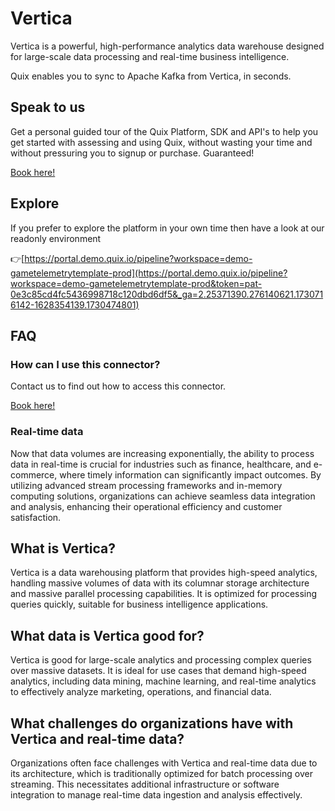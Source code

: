 <!--[tech-name]-->
# Vertica

<!--[blurb-about-tech]-->
Vertica is a powerful, high-performance analytics data warehouse designed for large-scale data processing and real-time business intelligence.

Quix enables you to sync to Apache Kafka <span id="to_or_from">from</span> <span id="techname">Vertica</span>, in seconds.

## Speak to us

Get a personal guided tour of the Quix Platform, SDK and API's to help you get started with assessing and using Quix, without wasting your time and without pressuring you to signup or purchase. Guaranteed!

[Book here!](https://share.hsforms.com/1iW0TmZzKQMChk0lxd_tGiw4yjw2?__hstc=175542013.19c333c2ae8002be5fbc6a17a447e442.1730474801833.1730474801833.1730716142494.2&__hssc=175542013.2.1730716142494&__hsfp=3927774151)


## Explore

If you prefer to explore the platform in your own time then have a look at our readonly environment

👉[https://portal.demo.quix.io/pipeline?workspace=demo-gametelemetrytemplate-prod](https://portal.demo.quix.io/pipeline?workspace=demo-gametelemetrytemplate-prod&token=pat-0e3c85cd4fc5436998718c120dbd6df5&_ga=2.25371390.276140621.1730716142-1628354139.1730474801)


## FAQ 

### How can I use this connector?

Contact us to find out how to access this connector.

[Book here!](https://share.hsforms.com/1iW0TmZzKQMChk0lxd_tGiw4yjw2?__hstc=175542013.19c333c2ae8002be5fbc6a17a447e442.1730474801833.1730474801833.1730716142494.2&__hssc=175542013.2.1730716142494&__hsfp=3927774151)

### Real-time data

Now that data volumes are increasing exponentially, the ability to process data in real-time is crucial for industries such as finance, healthcare, and e-commerce, where timely information can significantly impact outcomes. By utilizing advanced stream processing frameworks and in-memory computing solutions, organizations can achieve seamless data integration and analysis, enhancing their operational efficiency and customer satisfaction.

## What is <span id="techname">Vertica</span>?

<!--[tech-seo-text]-->
Vertica is a data warehousing platform that provides high-speed analytics, handling massive volumes of data with its columnar storage architecture and massive parallel processing capabilities. It is optimized for processing queries quickly, suitable for business intelligence applications.

## What data is <span id="techname">Vertica</span> good for?

<!--[tech-data-seo-text]-->
Vertica is good for large-scale analytics and processing complex queries over massive datasets. It is ideal for use cases that demand high-speed analytics, including data mining, machine learning, and real-time analytics to effectively analyze marketing, operations, and financial data.

## What challenges do organizations have with <span id="techname">Vertica</span> and real-time data?

<!--[tech-challenges-seo-text]-->
Organizations often face challenges with Vertica and real-time data due to its architecture, which is traditionally optimized for batch processing over streaming. This necessitates additional infrastructure or software integration to manage real-time data ingestion and analysis effectively.
